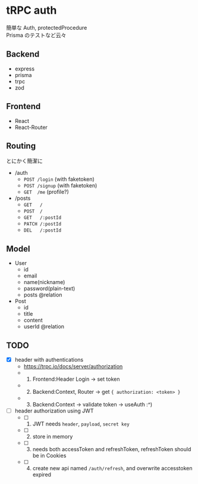 # tRPC auth

簡単な Auth, protectedProcedure<br>
Prisma のテストなど云々

## Backend

- express
- prisma
- trpc
- zod

## Frontend

- React
- React-Router

## Routing

とにかく簡潔に

- /auth
  - `POST /login` (with faketoken)
  - `POST /signup` (with faketoken)
  - `GET  /me` (profile?)
- /posts
  - `GET   /`
  - `POST  /`
  - `GET   /:postId`
  - `PATCH /:postId`
  - `DEL   /:postId`

## Model

- User
  - id
  - email
  - name(nickname)
  - password(plain-text)
  - posts @relation
- Post
  - id
  - title
  - content
  - userId @relation

## TODO

- [x] header with authentications
  - https://trpc.io/docs/server/authorization
  - 1. Frontend:Header Login -> set token
  - 2. Backend:Context, Router -> get `{ authorization: <token> }`
  - 3. Backend:Context -> validate token -> useAuth :^)
- [ ] header authorization using JWT
  - [ ] 1. JWT needs `header`, `payload`, `secret key`
  - [ ] 2. store in memory
  - [ ] 3. needs both accessToken and refreshToken, refreshToken should be in Cookies
  - [ ] 4. create new api named `/auth/refresh`, and overwrite accesstoken expired
